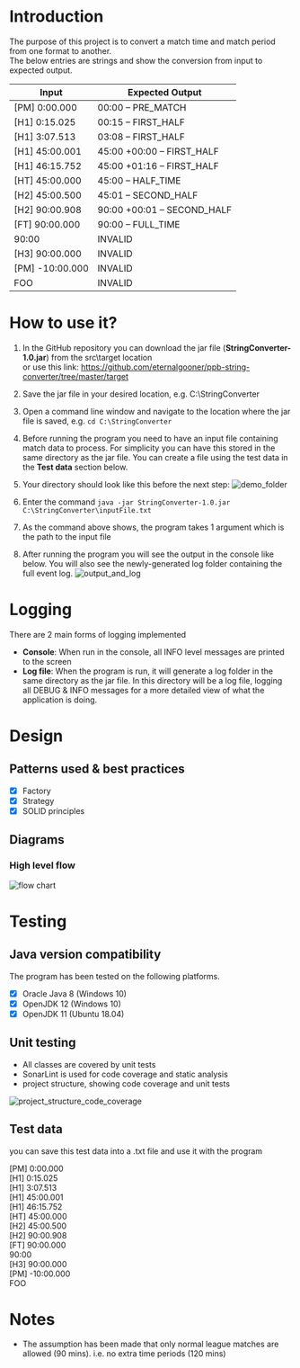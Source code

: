 # Introduction
The purpose of this project is to convert a match time and match period from one format to another.\
The below entries are strings and show the conversion from input to expected output.

| Input      | Expected Output |
| ----------- | ----------- |
| [PM] 0:00.000      | 00:00 – PRE_MATCH       |
| [H1] 0:15.025   | 00:15 – FIRST_HALF        |
| [H1] 3:07.513   | 03:08 – FIRST_HALF        |
| [H1] 45:00.001   | 45:00 +00:00 – FIRST_HALF        |
| [H1] 46:15.752   | 45:00 +01:16 – FIRST_HALF        |
| [HT] 45:00.000   | 45:00 – HALF_TIME       |
| [H2] 45:00.500   | 45:01 – SECOND_HALF        |
| [H2] 90:00.908   | 90:00 +00:01 – SECOND_HALF       |
| [FT] 90:00.000   | 90:00 – FULL_TIME       |
| 90:00   | INVALID        |
| [H3] 90:00.000   | INVALID        |
| [PM] -10:00.000   | INVALID        |
| FOO   | INVALID        |

# How to use it?
1. In the GitHub repository you can download the jar file (**StringConverter-1.0.jar**) from the src\target location \
or use this link: https://github.com/eternalgooner/ppb-string-converter/tree/master/target

2. Save the jar file in your desired location, e.g. C:\StringConverter

3. Open a command line window and navigate to the location where the jar file is saved, e.g. `cd C:\StringConverter`

4. Before running the program you need to have an input file containing match data to process. For simplicity you can have this stored in the same directory as the jar file. You can create a file using the test data in the **Test data** section below.

5. Your directory should look like this before the next step:
![demo_folder](images/demo_folder.png)

6. Enter the command `java -jar StringConverter-1.0.jar C:\StringConverter\inputFile.txt`

7. As the command above shows, the program takes 1 argument which is the path to the input file

8. After running the program you will see the output in the console like below. You will also see the newly-generated log folder containing the full event log.
![output_and_log](images/screen_output_and_log_folder.png)

# Logging
There are 2 main forms of logging implemented
- **Console**: When run in the console, all INFO level messages are printed to the screen
- **Log file**: When the program is run, it will generate a log folder in the same directory as the jar file. In this directory will be a log file, logging all DEBUG & INFO messages for a more detailed view of what the application is doing. 

# Design 
## Patterns used & best practices
- [x] Factory
- [x] Strategy
- [x] SOLID principles
## Diagrams
### High level flow

![flow chart](images/high_level_flow.png)

# Testing
## Java version compatibility
The program has been tested on the following platforms.
- [x] Oracle Java 8 (Windows 10)
- [x] OpenJDK 12 (Windows 10)
- [x] OpenJDK 11 (Ubuntu 18.04)

## Unit testing
- All classes are covered by unit tests
- SonarLint is used for code coverage and static analysis
- project structure, showing code coverage and unit tests

![project_structure_code_coverage](images/project_structure_code_coverage.png)


## Test data
you can save this test data into a .txt file and use it with the program

[PM] 0:00.000\
[H1] 0:15.025\
[H1] 3:07.513\
[H1] 45:00.001\
[H1] 46:15.752\
[HT] 45:00.000\
[H2] 45:00.500\
[H2] 90:00.908\
[FT] 90:00.000\
90:00\
[H3] 90:00.000\
[PM] -10:00.000\
FOO

# Notes
- The assumption has been made that only normal league matches are allowed (90 mins). i.e. no extra time periods (120 mins)
